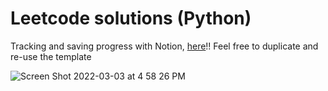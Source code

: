 # Leetcode solutions (Python)
Tracking and saving progress with Notion, [here](https://absorbing-kitchen-6e6.notion.site/751a887acb624538b5f7f500f7cdf944?v=ed51a5c2adce479ca1d7ef92acf97bfb)!! Feel free to duplicate and re-use the template

![Screen Shot 2022-03-03 at 4 58 26 PM](https://user-images.githubusercontent.com/23439187/156667046-24e532e7-a43b-4ba9-b5f5-4bdd8ce1eda3.png)
